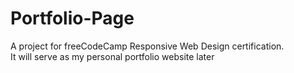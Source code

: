 # Portfolio-Page
A project for freeCodeCamp Responsive Web Design certification. <br>
It will serve as my personal portfolio website later
